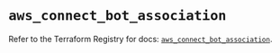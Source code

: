 # `aws_connect_bot_association`

Refer to the Terraform Registry for docs: [`aws_connect_bot_association`](https://registry.terraform.io/providers/hashicorp/aws/5.94.0/docs/resources/connect_bot_association).

